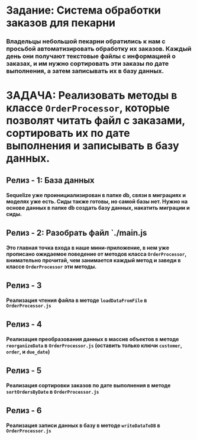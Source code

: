 # Задание: Система обработки заказов для пекарни

### Владельцы небольшой пекарни обратились к нам с просьбой автоматизировать обработку их заказов. Каждый день они получают текстовые файлы с информацией о заказах, и им нужно сортировать эти заказы по дате выполнения, а затем записывать их в базу данных.

# ЗАДАЧА: Реализовать методы в классе `OrderProcessor`, которые позволят читать файл с заказами, сортировать их по дате выполнения и записывать в базу данных.

## Релиз - 1: База данных

#### Sequelize уже проинициализирован в папке db, связи в миграциях и моделях уже есть. Сиды также готовы, но самой базы нет. Нужно на основе данных в папке db создать базу данных, накатить миграции и сиды.

## Релиз - 2: Разобрать файл `./main.js

#### Это главная точка входа в наше мини-приложение, в нем уже прописано ожидаемое поведение от методов класса `OrderProcessor`, внимательно прочитай, чем занимается каждый метод и заведи в классе `OrderProcessor` эти методы.

## Релиз - 3

#### Реализация чтения файла в методе `loadDataFromFile` в `OrderProcessor.js`

## Релиз - 4

#### Реализация преобразования данных в массив объектов в методе `reorganizeData` в `OrderProcessor.js` (оставить только ключи `customer`, `order`, и `due_date`)

## Релиз - 5

#### Реализация сортировки заказов по дате выполнения в методе `sortOrdersByDate` в `OrderProcessor.js`

## Релиз - 6

#### Реализация записи данных в базу в методе `writeDataToDB` в `OrderProcessor.js`
